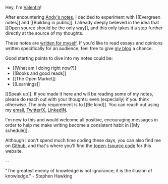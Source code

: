 Hey, I'm [Valentin](https://valentin.viennot.me.)!

After encountering [Andy's notes](https://notes.andymatuschak.org/About_these_notes), I decided to experiment with [[Evergreen notes]] and [[Building in public]]. I already deeply believed in the idea that [[Open source should be the only way]], and this only takes it a step further directly at the source of my thoughts.

These notes are [written for myself](https://notes.andymatuschak.org/zXDPrYcxUSZbF5M8vM5Y1U9). If you'd like to read essays and opinions written specifically for an audience, feel free to give [my blog](https://mindthegapblog.com/) a chance.

Good starting points to dive into my notes could be:
- [[What am I doing right now?]]
- [[Books and good reads]]
- [[The Open Market]]
- [[Learnings]]

[[Speak up]]. If you made it here and will be reading some of my notes, please do reach out with your thoughts: even (especially) if you think otherwise. The only requirement is to [[Be kind]]. You can reach out using my [email](mailto:valentin@viennot.me), [Twitter/X](https://twitter.com/valentinviennot/), [LinkedIN](https://www.linkedin.com/in/valentin-viennot/).

I'm new to this and would welcome all positive, encouraging messages in order to help me make writing become a consistent habit in [[My schedule]]. 

Although I don't spend much time coding these days, you can also find me on [Github](https://github.com/valentinviennot/), and that's where you'll find the [(open-)source code](https://github.com/unstaticlabs/evergreen-notes-markdown-website) for this website.

--

"The greatest enemy of knowledge is not ignorance; it is the illusion of knowledge." - Stephen Hawking